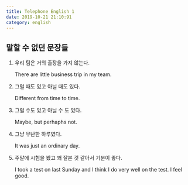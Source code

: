 ```yaml
---
title: Telephone English 1 
date: 2019-10-21 21:10:91
category: english
---
```


## 말할 수 없던 문장들 

1. 우리 팀은 거의 출장을 가지 않는다. 

   There are little business trip in my team. 

2. 그럴 때도 있고 아닐 때도 있다. 

   Different from time to time.

3. 그럴 수도 있고 아닐 수 도 있다. 

   Maybe, but perhaphs not. 

4. 그냥 무난한 하루였다. 

   It was just an ordinary day.

5. 주말에 시험을 봤고 꽤 잘본 것 같아서 기분이 좋다. 

   I took a test on last Sunday and I think I do very well on the test. I feel good.